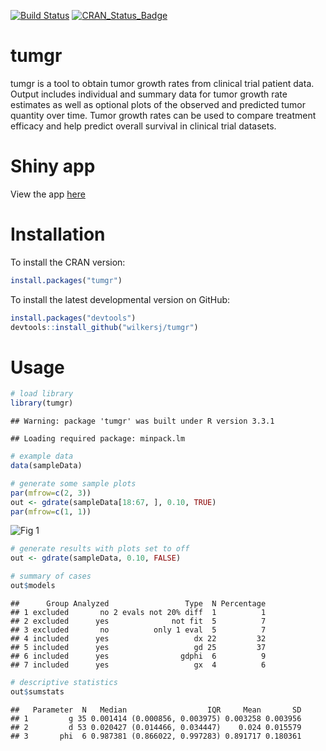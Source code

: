 <!-- README.md is generated from README.Rmd. Please edit that file -->
[![Build Status](https://travis-ci.org/wilkersj/tumgr.svg?branch=master)](https://travis-ci.org/wilkersj/tumgr) [![CRAN\_Status\_Badge](http://www.r-pkg.org/badges/version/tumgr)](http://cran.r-project.org/package=tumgr)

tumgr
=====

tumgr is a tool to obtain tumor growth rates from clinical trial patient data. Output includes individual and summary data for tumor growth rate estimates as well as optional plots of the observed and predicted tumor quantity over time. Tumor growth rates can be used to compare treatment efficacy and help predict overall survival in clinical trial datasets.

Shiny app
=========

View the app [here](https://wilkersj.shinyapps.io/tumgrShiny)

Installation
============

To install the CRAN version:

``` r
install.packages("tumgr")  
```

To install the latest developmental version on GitHub:

``` r
install.packages("devtools")
devtools::install_github("wilkersj/tumgr")
```

Usage
=====

``` r
# load library
library(tumgr)
```

    ## Warning: package 'tumgr' was built under R version 3.3.1

    ## Loading required package: minpack.lm

``` r
# example data  
data(sampleData)
```

``` r
# generate some sample plots
par(mfrow=c(2, 3))
out <- gdrate(sampleData[18:67, ], 0.10, TRUE)
par(mfrow=c(1, 1))
```

![Fig 1](https://github.com/wilkersj/tumgr/blob/master/tumorgrowthrateplots.png)

``` r
# generate results with plots set to off
out <- gdrate(sampleData, 0.10, FALSE)

# summary of cases
out$models
```

    ##      Group Analyzed                 Type  N Percentage
    ## 1 excluded       no 2 evals not 20% diff  1          1
    ## 2 excluded      yes              not fit  5          7
    ## 3 excluded       no          only 1 eval  5          7
    ## 4 included      yes                   dx 22         32
    ## 5 included      yes                   gd 25         37
    ## 6 included      yes                gdphi  6          9
    ## 7 included      yes                   gx  4          6

``` r
# descriptive statistics
out$sumstats
```

    ##   Parameter  N   Median                  IQR     Mean       SD
    ## 1         g 35 0.001414 (0.000856, 0.003975) 0.003258 0.003956
    ## 2         d 53 0.020427 (0.014466, 0.034447)    0.024 0.015579
    ## 3       phi  6 0.987381 (0.866022, 0.997283) 0.891717 0.180361
